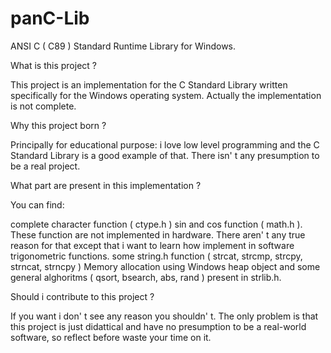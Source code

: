 panC-Lib
========

ANSI C ( C89 ) Standard Runtime Library for Windows.

What is this project ?

This project is an implementation for the C Standard Library written specifically for the Windows operating system. Actually the implementation is not complete.

Why this project born ?

Principally for educational purpose: i love low level programming and the C Standard Library is a good example of that. There isn' t any presumption to be a real project.

What part are present in this implementation ?

You can find:

complete character function ( ctype.h )
sin and cos function ( math.h ). These function are not implemented in hardware. There aren' t any true reason for that except that i want to learn how implement in software trigonometric functions.
some string.h function ( strcat, strcmp, strcpy, strncat, strncpy )
Memory allocation using Windows heap object and some general alghoritms ( qsort, bsearch, abs, rand ) present in strlib.h.

Should i contribute to this project ?

If you want i don' t see any reason you shouldn' t. The only problem is that this project is just didattical and have no presumption to be a real-world software, so reflect before waste your time on it.
